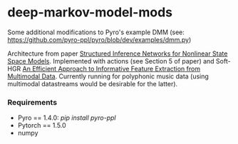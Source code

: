 # deep-markov-model-mods
Some additional modifications to Pyro's example DMM (see: https://github.com/pyro-ppl/pyro/blob/dev/examples/dmm.py)

Architecture from paper [Structured Inference Networks for Nonlinear State Space Models](https://arxiv.org/abs/1609.09869). Implemented with actions (see Section 5 of paper) and Soft-HGR [An Efficient Approach to Informative Feature Extraction from Multimodal Data](https://arxiv.org/pdf/1811.08979.pdf). Currently running for polyphonic music data (using multimodal datastreams would be desirable for the latter).

### Requirements
- Pyro == 1.4.0: _pip install pyro-ppl_
- Pytorch == 1.5.0
- numpy

